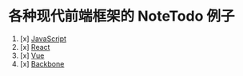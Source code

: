 # 各种现代前端框架的 NoteTodo 例子

1. [x] [JavaScript](https://reborn233.github.io/todos-example/todo-js/)
2. [x] [React](https://reborn233.github.io/todos-example/todo-react/)
3. [x] [Vue](https://reborn233.github.io/todos-example/todo-vue/)
4. [x] [Backbone](https://reborn233.github.io/todos-example/todo-backbone/)
